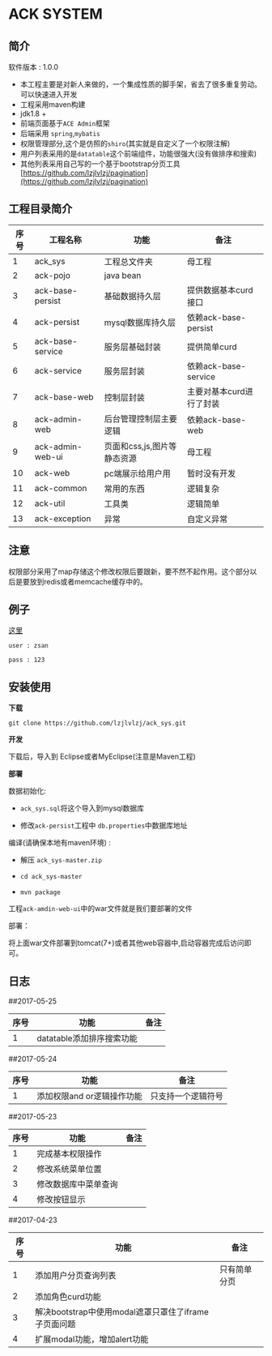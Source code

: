 ACK SYSTEM
==========

简介
----

软件版本 : 1.0.0

* 本工程主要是对新人来做的，一个集成性质的脚手架，省去了很多重复劳动。可以快速进入开发
* 工程采用maven构建
* jdk1.8 + 
* 前端页面基于`ACE Admin`框架
* 后端采用 `spring`,`mybatis`
* 权限管理部分,这个是仿照的`shiro`(其实就是自定义了一个权限注解)
* 用户列表采用的是`datatable`这个前端组件，功能很强大(没有做排序和搜索)
* 其他列表采用自己写的一个基于bootstrap分页工具[https://github.com/lzjlvlzj/pagination](https://github.com/lzjlvlzj/pagination)

工程目录简介
--------


|序号|工程名称|功能|备注|
|--|--|--|--|
|1|ack_sys|工程总文件夹|母工程|
|2|ack-pojo|java bean||
|3|ack-base-persist|基础数据持久层|提供数据基本curd接口|
|4|ack-persist|mysql数据库持久层|依赖ack-base-persist|
|5|ack-base-service|服务层基础封装|提供简单curd|
|6|ack-service|服务层封装|依赖ack-base-service|
|7|ack-base-web|控制层封装|主要对基本curd进行了封装|
|8|ack-admin-web|后台管理控制层主要逻辑|依赖ack-base-web|
|9|ack-admin-web-ui|页面和css,js,图片等静态资源|母工程|
|10|ack-web|pc端展示给用户用|暂时没有开发|
|11|ack-common|常用的东西|逻辑复杂|
|12|ack-util|工具类|逻辑简单|
|13|ack-exception|异常|自定义异常|



注意
--
权限部分采用了map存储这个修改权限后要跟新，要不然不起作用。这个部分以后是要放到redis或者memcache缓存中的。

例子
--
[这里](http://www.itblg.com:8080/)

`user : zsan`

`pass : 123`

安装使用
------
**下载**

`git clone https://github.com/lzjlvlzj/ack_sys.git`

**开发**

下载后，导入到 Eclipse或者MyEclipse(注意是Maven工程)

**部署**

数据初始化:

* `ack_sys.sql`将这个导入到mysql数据库

* 修改`ack-persist`工程中 `db.properties`中数据库地址

编译(请确保本地有maven环境) : 

* 解压 `ack_sys-master.zip`
 
* `cd ack_sys-master`

* `mvn package`

工程`ack-amdin-web-ui`中的war文件就是我们要部署的文件

部署：

将上面war文件部署到tomcat(7+)或者其他web容器中,启动容器完成后访问即可。

日志
----

##2017-05-25

|序号|功能|备注|
|--|--|--|
|1|datatable添加排序搜索功能||

##2017-05-24

|序号|功能|备注|
|--|--|--|
|1|添加权限and or逻辑操作功能|只支持一个逻辑符号|


##2017-05-23

|序号|功能|备注|
|--|--|--|
|1|完成基本权限操作||
|2|修改系统菜单位置||
|3|修改数据库中菜单查询||
|4|修改按钮显示||

##2017-04-23

|序号|功能|备注|
|--|--|--|
|1|添加用户分页查询列表|只有简单分页|
|2|添加角色curd功能||
|3|解决bootstrap中使用modal遮罩只罩住了iframe子页面问题||
|4|扩展modal功能，增加alert功能||
